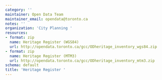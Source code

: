 ```yaml
---
category: ''
maintainer: Open Data Team
maintainer_email: opendata@toronto.ca
notes: ''
organization: 'City Planning '
resources:
- format: zip
  name: Heritage Register (WGS84)
  url: http://opendata.toronto.ca/gcc/ODheritage_inventory_wgs84.zip
- format: zip
  name: Heritage Register (MTM3)
  url: http://opendata.toronto.ca/gcc/ODheritage_inventory_mtm3.zip
schema: default
title: 'Heritage Register '
---
```

